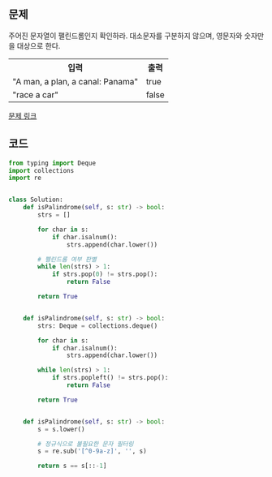 ## 문제

주어진 문자열이 팰린드롬인지 확인하라. 대소문자를 구분하지 않으며, 영문자와 숫자만을 대상으로 한다.

 <table>
	<th>입력</th>
	<th>출력</th>
	<tr><!-- 첫번째 줄 시작 -->
	    <td>"A man, a plan, a canal: Panama"</td>
	    <td>true</td>
	</tr><!-- 첫번째 줄 끝 -->
	<tr><!-- 두번째 줄 시작 -->
	    <td>"race a car"</td>
	    <td>false</td>
	</tr><!-- 두번째 줄 끝 -->
    </table>

<a href="https://leetcode.com/problems/valid-palindrome/" target="_blank">문제 링크</a>

## 코드

```python
from typing import Deque
import collections
import re


class Solution:
    def isPalindrome(self, s: str) -> bool:
        strs = []

        for char in s:
            if char.isalnum():
                strs.append(char.lower())

        # 펠린드롬 여부 판별
        while len(strs) > 1:
            if strs.pop(0) != strs.pop():
                return False

        return True


    def isPalindrome(self, s: str) -> bool:
        strs: Deque = collections.deque()

        for char in s:
            if char.isalnum():
                strs.append(char.lower())

        while len(strs) > 1:
            if strs.popleft() != strs.pop():
                return False

        return True


    def isPalindrome(self, s: str) -> bool:
        s = s.lower()

        # 정규식으로 불필요한 문자 필터링
        s = re.sub('[^0-9a-z]', '', s)

        return s == s[::-1]
```